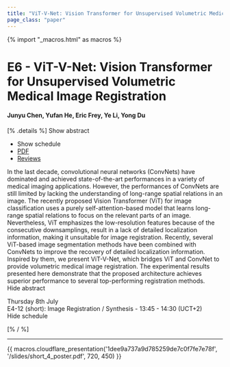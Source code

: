 ```yaml
---
title: "ViT-V-Net: Vision Transformer for Unsupervised Volumetric Medical Image Registration"
page_class: "paper"
---
```


{% import "_macros.html" as macros %}

# E6 - ViT-V-Net: Vision Transformer for Unsupervised Volumetric Medical Image Registration

#### Junyu Chen, Yufan He, Eric Frey, Ye Li, Yong Du

[% .details %]
<a class="toggle_visibility" data-selector=".abstract" data-level="3">Show abstract</a>
- <a class="toggle_visibility" data-selector=".schedule" data-level="3">Show schedule</a>
- <a href="https://openreview.net/pdf?id=h3HC1EU7AEz">PDF</a>
- <a href="https://openreview.net/forum?id=h3HC1EU7AEz">Reviews</a>

<p>
    <span class="abstract">
        In the last decade, convolutional neural networks (ConvNets) have dominated and achieved state-of-the-art performances in a variety of medical imaging applications. However, the performances of ConvNets are still limited by lacking the understanding of long-range spatial relations in an image. The recently proposed Vision Transformer (ViT) for image classification uses a purely self-attention-based model that learns long-range spatial relations to focus on the relevant parts of an image. Nevertheless, ViT emphasizes the low-resolution features because of the consecutive downsamplings, result in a lack of detailed localization information, making it unsuitable for image registration. Recently, several ViT-based image segmentation methods have been combined with ConvNets to improve the recovery of detailed localization information. Inspired by them, we present ViT-V-Net, which bridges ViT and ConvNet to provide volumetric medical image registration. The experimental results presented here demonstrate that the proposed architecture achieves superior performance to several top-performing registration methods.
        <br>
        <span class="actions"><a class="toggle_visibility" data-level="2">Hide abstract</a></span>
    </span>
</p>

<p>
    <span class="schedule">
         Thursday 8th July<br>E4-12 (short): Image Registration / Synthesis - 13:45 - 14:30 (UCT+2)
        <br>
        <span class="actions"><a class="toggle_visibility" data-level="2">Hide schedule</a></span>
    </span>
</p>

[% / %]


---

{{ macros.cloudflare_presentation('1dee9a737a9d785259de7c0f7fe7e78f', '/slides/short_4_poster.pdf', 720, 450) }}
